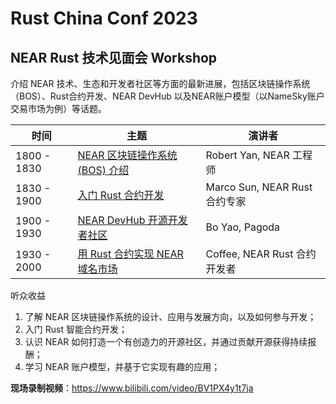 # Rust China Conf 2023

## NEAR Rust 技术见面会 Workshop

介绍 NEAR 技术、生态和开发者社区等方面的最新进展，包括区块链操作系统（BOS）、Rust合约开发、NEAR DevHub 以及NEAR账户模型（以NameSky账户交易市场为例）等话题。

| 时间 | 主题 | 演讲者 |
| --- | --- | --- |
1800 - 1830	| [NEAR 区块链操作系统 (BOS) 介绍](https://docs.google.com/presentation/d/1hrkKGpqjkaPT0ivBF9C-P3VoRAVCtRiCjVfbZN1qLeQ/edit?usp=sharing)	| Robert Yan, NEAR 工程师
1830 - 1900	| [入门 Rust 合约开发](https://docs.google.com/presentation/d/1tsKRDubNINFqewym1EVGG36f9iJjGhTr/edit?usp=sharing)	| Marco Sun, NEAR Rust 合约专家
1900 - 1930	| [NEAR DevHub 开源开发者社区](https://docs.google.com/presentation/d/14hL7nUfzc_ZYWJIBSaJAWZCTDBbOZBBd/edit?usp=sharing)	| Bo Yao, Pagoda
1930 - 2000	| [用 Rust 合约实现 NEAR 域名市场](https://docs.google.com/presentation/d/1nvM5EIPwccOJIzAyQpzIkvAnsVVptCLs/edit?usp=sharing)	| Coffee, NEAR Rust 合约开发者

听众收益

1. 了解 NEAR 区块链操作系统的设计、应用与发展方向，以及如何参与开发；
2. 入门 Rust 智能合约开发；
3. 认识 NEAR 如何打造一个有创造力的开源社区，并通过贡献开源获得持续报酬；
4. 学习 NEAR 账户模型，并基于它实现有趣的应用；

**现场录制视频**：https://www.bilibili.com/video/BV1PX4y1t7ja


